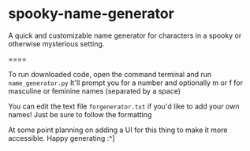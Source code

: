 # spooky-name-generator

A quick and customizable name generator for characters in a spooky or otherwise mysterious setting.

====

To run downloaded code, open the command terminal and run `name_generator.py`
It'll prompt you for a number and optionally m or f for masculine or feminine names (separated by a space)

You can edit the text file `forgenerator.txt` if you'd like to add your own names! Just be sure to follow the formatting

At some point planning on adding a UI for this thing to make it more accessible. Happy generating :^]

